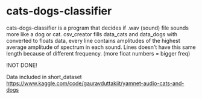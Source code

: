 # cats-dogs-classifier
cats-dogs-classifier is a program that decides if .wav (sound) file sounds more like a dog or cat.
csv_creator fills data_cats and data_dogs with converted to floats data, every line contains amplitudes of the highest average amplitude of spectrum in each sound.
Lines doesn't have this same length because of different frequency. (more float numbers = bigger freq)

!NOT DONE!

Data included in short_dataset
https://www.kaggle.com/code/gauravduttakiit/yamnet-audio-cats-and-dogs

